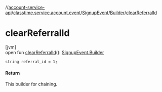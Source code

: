 //[account-service-api](../../../../index.md)/[classtime.service.account.event](../../index.md)/[SignupEvent](../index.md)/[Builder](index.md)/[clearReferralId](clear-referral-id.md)

# clearReferralId

[jvm]\
open fun [clearReferralId](clear-referral-id.md)(): [SignupEvent.Builder](index.md)

`string referral_id = 1;`

#### Return

This builder for chaining.
